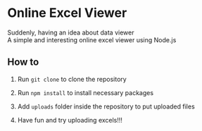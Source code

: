 # Online Excel Viewer

Suddenly, having an idea about data viewer  
A simple and interesting online excel viewer using Node.js

## How to
1. Run ```git clone``` to clone the repository

2. Run ```npm install``` to install necessary packages

3. Add `uploads` folder inside the repository to put uploaded files

3. Have fun and try uploading excels!!!